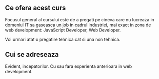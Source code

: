 ## Ce ofera acest curs
Focusul general al cursului este de a pregati pe cineva care nu lucreaza in domeniul IT sa gaseasca un job in cadrul industriei, mai exact in zona de web development: JavaScript Developer, Web Developer.

Voi urmari atat o pregatire tehnica cat si una non tehnica.


## Cui se adreseaza 
Evident, incepatorilor. Cu sau fara experienta anterioara in web development.








